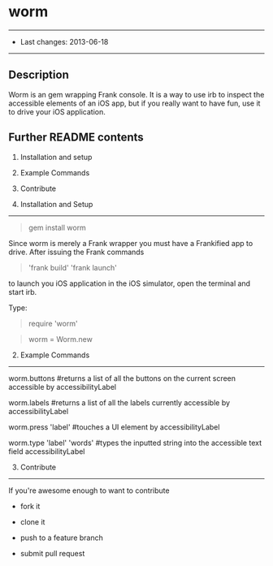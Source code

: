 worm
====

-------------------------------------------------
- Last changes: 2013-06-18
-------------------------------------------------

Description
-----------
  Worm is an gem wrapping Frank console. It is a way to use irb to inspect the accessible elements of an iOS app, but if you really want to have fun, use it to drive your iOS application. 

Further README contents
-----------------------
  1. Installation and setup
  2. Example Commands
  3. Contribute

1. Installation and Setup
-------------------------
> gem install worm

Since worm is merely a Frank wrapper you must have a Frankified app to drive. After issuing the Frank commands 

> 'frank build'
> 'frank launch' 

to launch you iOS application in the iOS simulator, open the terminal and start irb. 

Type:

> require 'worm'

> worm = Worm.new

2. Example Commands
------------------------

worm.buttons     #returns a list of all the buttons on the current screen accessible by accessibilityLabel

worm.labels     #returns a list of all the labels currently accessible by accessibilityLabel

worm.press 'label'     #touches a UI element by accessibilityLabel

worm.type 'label' 'words'     #types the inputted string into the accessible text field  accessibilityLabel 


3. Contribute
------------------------

If you're awesome enough to want to contribute

- fork it

- clone it

- push to a feature branch

- submit pull request

